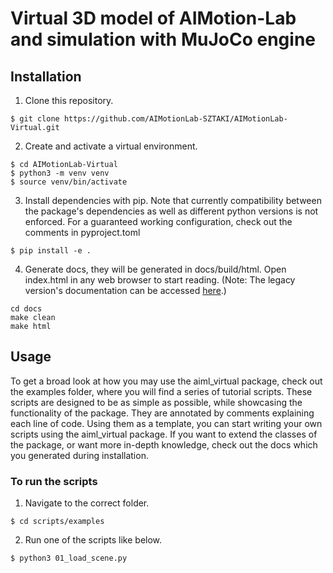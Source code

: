 # Virtual 3D model of AIMotion-Lab and simulation with MuJoCo engine

## Installation
1.  Clone this repository.
```
$ git clone https://github.com/AIMotionLab-SZTAKI/AIMotionLab-Virtual.git
```
2.  Create and activate a virtual environment.
```
$ cd AIMotionLab-Virtual
$ python3 -m venv venv
$ source venv/bin/activate
```
3.  Install dependencies with pip. Note that currently compatibility between the 
    package's dependencies as well as different python versions is not enforced. For a 
    guaranteed working configuration, check out the comments in pyproject.toml
```
$ pip install -e .
```
4. Generate docs, they will be generated in docs/build/html. Open index.html in any web
    browser to start reading. (Note: The legacy version's documentation can be accessed 
    [here](https://github.com/AIMotionLab-SZTAKI/Mujoco-Simulator/wiki).)
```
cd docs
make clean
make html
```

## Usage
To get a broad look at how you may use the aiml_virtual package, check out 
the examples folder, where you will find a series of tutorial scripts. These
scripts are designed to be as simple as possible, while showcasing the
functionality of the package. They are annotated by comments explaining each
line of code. Using them as a template, you can start writing your own 
scripts using the aiml_virtual package. If you want to extend the classes
of the package, or want more in-depth knowledge, check out the docs 
which you generated during installation. 

### To run the scripts 
1. Navigate to the correct folder.
```
$ cd scripts/examples
```
2. Run one of the scripts like below. 
```
$ python3 01_load_scene.py 
```